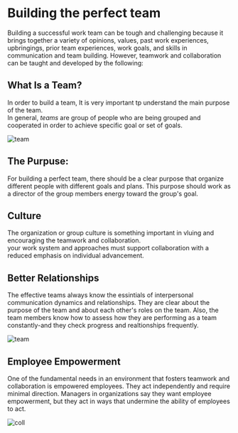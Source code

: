 # Building the perfect team 



Building a successful work team can be tough and challenging because it brings together a variety of opinions, values, past work experiences, upbringings, prior team experiences, work goals, and skills in communication and team building. However, teamwork and collaboration can be taught and developed by the following:

## What Is a Team?  

In order to build a team, It is very important tp understand the main purpose of the team.  
In general, *teams* are group of people who are being grouped and cooperated in order to achieve specific goal or set of goals. 

![team](https://res.cloudinary.com/people-matters/image/upload/fl_immutable_cache,w_624,h_351,q_auto,f_auto/v1598245577/1598245576.jpg)

## The Purpuse:  

For building a perfect team, there should be a clear purpose that organize different people with different goals and plans. This purpose should work as a director of the group members energy toward the group's goal.

## Culture  

The organization or group culture is something important in vluing and encouraging the teamwork and collaboration.   
your work system and approaches must support collaboration with a reduced emphasis on individual advancement.  

## Better Relationships  

The effective teams always know the essintials of interpersonal communication dynamics and relationships. They are clear about the purpose of the team and about each other's roles on the team. Also, the team members know how to assess how they are performing as a team constantly-and they check progress and realtionships frequently.  

![team](https://www.potential.com/wp-content/uploads/2020/11/Image-1.png)

## Employee Empowerment  

One of the fundamental needs in an environment that fosters teamwork and collaboration is empowered employees. They act independently and require minimal direction. Managers in organizations say they want employee empowerment, but they act in ways that undermine the ability of employees to act.

![coll](https://hygger.io/wp-content/uploads/2018/10/3p0f8tQIri0Sv3n5hCdJ0Ni7ShYd5t9dsTodg97L-1024x614.png)